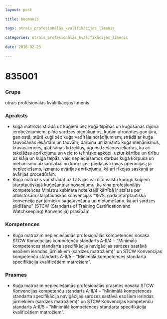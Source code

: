 ```yaml
---
layout: post
    
title: bocmanis
    
tags: otrais_profesionālās_kvalifikācijas_līmenis
    
categories: otrais_profesionālās_kvalifikācijas_līmenis
    
date: 2016-02-25
    
---
```

# 835001

### Grupa
otrais profesionālās kvalifikācijas līmenis

### Apraksts

* kuģa matrozis strādā uz kuģiem bez kuģa tilpības un kuģošanas rajona ierobežojumiem; pilda sardzes pienākumus, kuģim atrodoties gan jūrā, gan ostā; stūrē kuģi pēc kuģa vadītāja norādījumiem; strādā ar kuģa tauvošanas iekārtām un tauvām; darbina un izmanto kuģa mehānismus, kravas ierīces, glābšanās līdzekļus, ugunsdzēšanas iekārtas, ka arī takelāžas aprīkojumu un veic to tehnisko apkopi; uztur kārtību un tīrību uz klāja un kuģa telpās, veic nepieciešamos darbus kuģa korpusa un mehānismu aizsardzībai no korozijas; piedalās kravas operācijās; ja nepieciešams, izmanto avārijas aprīkojumu, kā arī rīkojas saskaņā ar avārijas procedūrām.
* Kuģa matrozis var strādāt uz Latvijas vai citu valstu karogu kuģiem starptautiskajā kuģošanā ar nosacījumu, ka viņa profesionālās kompetences Ministru kabineta noteiktajā kārtībā ir atzītas par atbilstošām starptautiskās konvencijas "1978. gada Starptautiskā konvencija par jūrnieku sagatavošanu un diplomēšanu, kā arī sardzes pildīšanu" (STCW (Standarts of Training Certification and Watchkeeping) Konvencija) prasībām.

### Kompetences

* Kuģa matrozim nepieciešamās profesionālās kompetences nosaka STCW Konvencijas kompetenču standarts A-II/4 – "Minimālā kompetences standarta specifikācija navigācijas sardzes sastāvā esošiem ierindas jūrniekiem (sardzes matrožiem)" un STCW Konvencijas kompetenču standarts A-II/5 – "Minimālā kompetences standarta specifikācija kvalificētiem matrožiem".

### Prasmes 
* Kuģa matrozim nepieciešamās profesionālās prasmes nosaka STCW Konvencijas kompetenču standarts A-II/4 – "Minimālā kompetences standarta specifikācija navigācijas sardzes sastāvā esošiem ierindas jūrniekiem (sardzes matrožiem)" un STCW Konvencijas kompetenču standarts A-II/5 – "Minimālā kompetences standarta specifikācija kvalificētiem matrožiem".